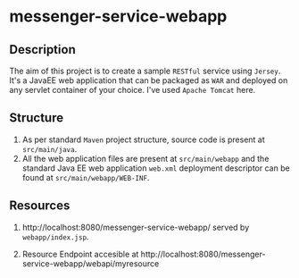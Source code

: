 # messenger-service-webapp

## Description

The aim of this project is to create a sample `RESTful` service using `Jersey`. It's a JavaEE web application that can be packaged as `WAR` and deployed on any servlet container of your choice. I've used `Apache Tomcat` here.

## Structure

1. As per standard `Maven` project structure, source code is present at `src/main/java`. 
1. All the web application files are present at `src/main/webapp` and the standard Java EE web application `web.xml` deployment descriptor can be found at `src/main/webapp/WEB-INF`.

## Resources

1. http://localhost:8080/messenger-service-webapp/ served by `webapp/index.jsp`.

1. Resource Endpoint accesible at http://localhost:8080/messenger-service-webapp/webapi/myresource
